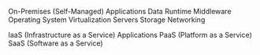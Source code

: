 On-Premises (Self-Managed)
Applications
Data
Runtime
Middleware
Operating System
Virtualization
Servers
Storage
Networking

IaaS (Infrastructure as a Service)
Applications
PaaS (Platform as a Service)
SaaS (Software as a Service)